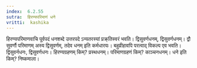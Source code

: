 ```yaml
---
index:  6.2.55
sutra:  हिरण्यपरिमाणं धने
vritti:  kashika 
---
```


हिरण्यपरिमाणवाचि पूर्वपदं धनशब्दे उत्तरपदे ऽन्यतरस्यां प्रक्र्तिस्वरं भवति। द्विसुवर्णधनम्, द्विसुवर्णधनम्। द्वौ सुवर्णौ परिमाणम् अस्य द्विसुवर्णम्, तदेव धनम् इति कर्मधारयः। बहुव्रीहावपि परत्वाद् विकल्प एव भवति। द्विसुवर्नधनः, द्विसुवर्णधनः। हिरण्यग्रहणम् किम्? प्रस्थधनम्। परिमाणग्रहणं किम्? काञ्चनधनम्। धने इति किम्? निष्कमाला।

